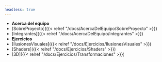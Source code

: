 ```yaml
---
headless: true
---
```

- **Acerca del equipo**
- [SobreProyecto]({{< relref "/docs/AcercaDelEquipo/SobreProyecto" >}})
- [Integrantes]({{< relref "/docs/AcercaDelEquipo/Integrantes" >}})
- **Ejercicios**
- [IlusionesVisuales]({{< relref "/docs/Ejercicios/IlusionesVisuales" >}})
- [Shaders]({{< relref "/docs/Ejercicios/Shaders" >}})
- [3D]({{< relref "/docs/Ejercicios/Transformaciones" >}})
